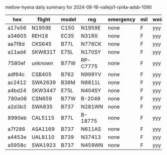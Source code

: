 mellow-hyena daily summary for 2024-08-16-vallejo1-rpi4a-adsb-1090

|hex|flight|model|reg|emergency|mil|weirdo|
|--|--|--|--|--|--|--|
|a17e56|N1959E|C150|N1959E|none|F|yyy|
|a34605|REH18|EC35|N31RX|none|F|yyy|
|aa7f8d|CKS645|B77L|N776CK|none|F|yyy|
|a11ad4|SKW831T|E75L|N170SY|none|F|yyy|
|7580ef|unknown|B77W|RP-C7775|none|F|yyy|
|adf64c|CSB405|B762|N999YV|none|F|yyy|
|ac2412|SWA2639|B38M|N8811L|none|F|yyy|
|a4bd24|SKW3447|E75L|N404SY|none|F|yyy|
|780e06|CSN659|B77W|B-2049|none|F|yyy|
|a2d3b3|SWA835|B737|N281WN|none|F|yyy|
|8990eb|CAL5115|B77L|B-18775|none|F|yyy|
|a7f286|ASA1169|B737|N611AS|none|F|yyy|
|a4453e|UAL8110|B739|N37413|none|F|yyy|
|a5958c|SWA1923|B737|N459WN|none|F|yyy|
